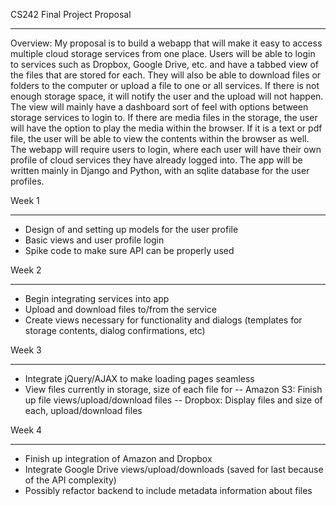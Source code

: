 CS242 Final Project Proposal
___________________________________

Overview: My proposal is to build a webapp that will make it easy to access multiple cloud storage services from one place.
Users will be able to login to services such as Dropbox, Google Drive, etc. and have a tabbed view of the files that are stored for each.
They will also be able to download files or folders to the computer or upload a file to one or all services.
If there is not enough storage space, it will notify the user and the upload will not happen.
The view will mainly have a dashboard sort of feel with options between storage services to login to.
If there are media files in the storage, the user will have the option to play the media within the browser.
If it is a text or pdf file, the user will be able to view the contents within the browser as well.
The webapp will require users to login, where each user will have their own profile of cloud services they have already logged into.
The app will be written mainly in Django and Python, with an sqlite database for the user profiles.

Week 1
_____________
- Design of and setting up models for the user profile
- Basic views and user profile login
- Spike code to make sure API can be properly used


Week 2
_____________
- Begin integrating services into app
- Upload and download files to/from the service
- Create views necessary for functionality and dialogs (templates for storage contents, dialog confirmations, etc)


Week 3
_____________
- Integrate jQuery/AJAX to make loading pages seamless
- View files currently in storage, size of each file for
-- Amazon S3: Finish up file views/upload/download files
-- Dropbox: Display files and size of each, upload/download files

Week 4
_____________
- Finish up integration of Amazon and Dropbox
- Integrate Google Drive views/upload/downloads (saved for last because of the API complexity)
- Possibly refactor backend to include metadata information about files
